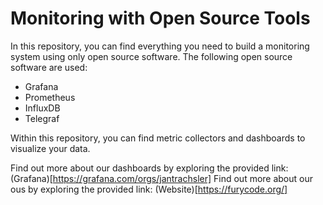 # Monitoring with Open Source Tools
In this repository, you can find everything you need to build a monitoring system using only open source software. The following open source software are used:
- Grafana
- Prometheus
- InfluxDB
- Telegraf

Within this repository, you can find metric collectors and dashboards to visualize your data.

Find out more about our dashboards by exploring the provided link: (Grafana)[https://grafana.com/orgs/jantrachsler]
Find out more about our ous by exploring the provided link: (Website)[https://furycode.org/]
